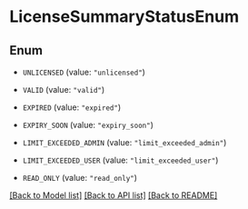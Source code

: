 # LicenseSummaryStatusEnum

## Enum


* `UNLICENSED` (value: `"unlicensed"`)

* `VALID` (value: `"valid"`)

* `EXPIRED` (value: `"expired"`)

* `EXPIRY_SOON` (value: `"expiry_soon"`)

* `LIMIT_EXCEEDED_ADMIN` (value: `"limit_exceeded_admin"`)

* `LIMIT_EXCEEDED_USER` (value: `"limit_exceeded_user"`)

* `READ_ONLY` (value: `"read_only"`)


[[Back to Model list]](../README.md#documentation-for-models) [[Back to API list]](../README.md#documentation-for-api-endpoints) [[Back to README]](../README.md)


